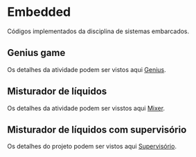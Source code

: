 # Embedded
Códigos implementados da disciplina de sistemas embarcados.

## Genius game
Os detalhes da atividade podem ser vistos aqui [Genius](Genius/docs/Atividade.md).

## Misturador de líquidos
Os detalhes da atividade podem ser visstos aqui [Mixer](Mixer/Docs/Mixer.MD).

## Misturador de líquidos com supervisório
Os detalhes do projeto podem ser vistos aqui [Supervisório](Mixer-ScadaBR/docs/Supervisorio.md).
